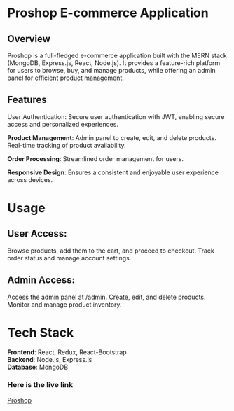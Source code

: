 # Proshop E-commerce Application
## Overview
Proshop is a full-fledged e-commerce application built with the MERN stack (MongoDB, Express.js, React, Node.js). It provides a feature-rich platform for users to browse, buy, and manage products, while offering an admin panel for efficient product management.

## Features
User Authentication: Secure user authentication with JWT, enabling secure access and personalized experiences.

**Product Management**: Admin panel to create, edit, and delete products. Real-time tracking of product availability.

**Order Processing**: Streamlined order management for users.

**Responsive Design**: Ensures a consistent and enjoyable user experience across devices.


# Usage
## User Access:

Browse products, add them to the cart, and proceed to checkout.
Track order status and manage account settings.

## Admin Access:

Access the admin panel at /admin.
Create, edit, and delete products.
Monitor and manage product inventory.

# Tech Stack
**Frontend**: React, Redux, React-Bootstrap\
**Backend**: Node.js, Express.js\
**Database**: MongoDB


### Here is the live link
[Proshop](http://3.90.218.168:3000/)



